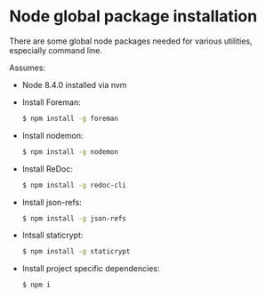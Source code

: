 # Node global package installation
There are some global node packages needed for various utilities, especially command line.

Assumes:
 - Node 8.4.0 installed via nvm

- Install Foreman:
  ```bash
  $ npm install -g foreman
  ```

- Install nodemon:
    ```bash
    $ npm install -g nodemon
    ```

- Install ReDoc:
  ```bash
  $ npm install -g redoc-cli
  ```

- Install json-refs:
  ```bash
  $ npm install -g json-refs
  ```

- Intsall staticrypt:
  ```bash
  $ npm install -g staticrypt
  ```

- Install project specific dependencies:
  ```bash
  $ npm i
  ```